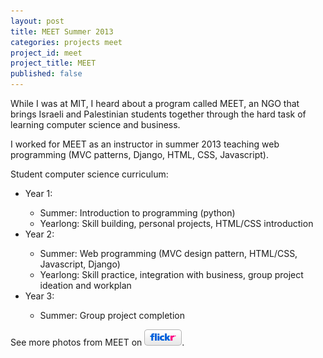 ```yaml
---
layout: post
title: MEET Summer 2013
categories: projects meet
project_id: meet
project_title: MEET
published: false
---
```


While I was at MIT, I heard about a program called MEET, an NGO that brings Israeli and Palestinian students together through the hard task of learning computer science and business.

I worked for MEET as an instructor in summer 2013 teaching web programming (MVC patterns, Django, HTML, CSS, Javascript). 

<p class="detail-text"> Student computer science curriculum:</p>
<ul class="detail-list">
	<li class="detail-text"> Year 1:</li>
		<ul class="detail-list">
		<li class="detail-text"> Summer: Introduction to programming (python) </li>
		<li class="detail-text"> Yearlong: Skill building, personal projects, HTML/CSS introduction </li>
		</ul>
	<li class="detail-text"> Year 2: </li>
		<ul class="detail-list">
		<li class="detail-text"> Summer: Web programming (MVC design pattern, HTML/CSS, Javascript, Django) </li>
		<li class="detail-text"> Yearlong: Skill practice, integration with business, group project ideation and workplan </li>
		</ul>
	<li class="detail-text"> Year 3: </li>
		<ul class="detail-list">
		<li class="detail-text"> Summer: Group project completion</li>
		</ul>
</ul>

<p class="detail-text"> See more photos from MEET on <a href="http://www.flickr.com/photos/mpratland/sets/72157634571668890/" target="_blank"><img class="ext-logo-link flickr_logo" src="/imgs/white-flickr.png" alt="Michele Pratusevich's MEET Flickr album"></a>. </p>